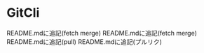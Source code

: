 ﻿# GitCli
README.mdに追記(fetch merge)
README.mdに追記(fetch merge)
README.mdに追記(pull)
README.mdに追記(プルリク)
